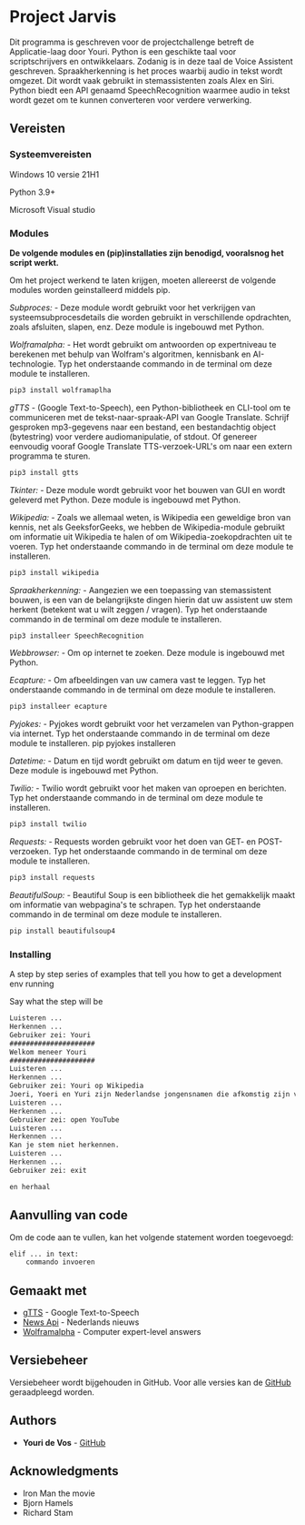 # Project Jarvis

Dit programma is geschreven voor de projectchallenge betreft de Applicatie-laag door Youri.
Python is een geschikte taal voor scriptschrijvers en ontwikkelaars. Zodanig is in deze taal de Voice Assistent geschreven.
Spraakherkenning is het proces waarbij audio in tekst wordt omgezet. Dit wordt vaak gebruikt in stemassistenten zoals Alex en Siri. Python biedt een API genaamd SpeechRecognition waarmee audio in tekst wordt gezet om te kunnen converteren voor verdere verwerking.

## Vereisten

### Systeemvereisten

Windows 10 versie
21H1

Python 3.9+

Microsoft Visual studio

### Modules

**De volgende modules en (pip)installaties zijn benodigd, vooralsnog het script werkt.**

Om het project werkend te laten krijgen, moeten allereerst de volgende modules worden geinstalleerd middels pip.

*Subproces:* - Deze module wordt gebruikt voor het verkrijgen van systeemsubprocesdetails die worden gebruikt in verschillende opdrachten, zoals afsluiten, slapen, enz. Deze module is ingebouwd met Python.

*Wolframalpha:* - Het wordt gebruikt om antwoorden op expertniveau te berekenen met behulp van Wolfram's algoritmen, kennisbank en AI-technologie. Typ het onderstaande commando in de terminal om deze module te installeren.

```md
pip3 install wolframaplha
```

*gTTS* - (Google Text-to-Speech), een Python-bibliotheek en CLI-tool om te communiceren met de tekst-naar-spraak-API van Google Translate. Schrijf gesproken mp3-gegevens naar een bestand, een bestandachtig object (bytestring) voor verdere audiomanipulatie, of stdout. Of genereer eenvoudig vooraf Google Translate TTS-verzoek-URL's om naar een extern programma te sturen.

```md
pip3 install gtts
```

*Tkinter:* - Deze module wordt gebruikt voor het bouwen van GUI en wordt geleverd met Python. Deze module is ingebouwd met Python.

*Wikipedia:* - Zoals we allemaal weten, is Wikipedia een geweldige bron van kennis, net als GeeksforGeeks, we hebben de Wikipedia-module gebruikt om informatie uit Wikipedia te halen of om Wikipedia-zoekopdrachten uit te voeren. Typ het onderstaande commando in de terminal om deze module te installeren.

```md
pip3 install wikipedia
```

*Spraakherkenning:* - Aangezien we een toepassing van stemassistent bouwen, is een van de belangrijkste dingen hierin dat uw assistent uw stem herkent (betekent wat u wilt zeggen / vragen). Typ het onderstaande commando in de terminal om deze module te installeren.

```md
pip3 installeer SpeechRecognition
```

*Webbrowser:* - Om op internet te zoeken. Deze module is ingebouwd met Python.

*Ecapture:* - Om afbeeldingen van uw camera vast te leggen. Typ het onderstaande commando in de terminal om deze module te installeren.

```md
pip3 installeer ecapture
```

*Pyjokes:* - Pyjokes wordt gebruikt voor het verzamelen van Python-grappen via internet. Typ het onderstaande commando in de terminal om deze module te installeren.
pip pyjokes installeren

*Datetime:* - Datum en tijd wordt gebruikt om datum en tijd weer te geven. Deze module is ingebouwd met Python.

*Twilio:* - Twilio wordt gebruikt voor het maken van oproepen en berichten. Typ het onderstaande commando in de terminal om deze module te installeren.

```md
pip3 install twilio
```

*Requests:* - Requests worden gebruikt voor het doen van GET- en POST-verzoeken. Typ het onderstaande commando in de terminal om deze module te installeren.

```md
pip3 install requests
```

*BeautifulSoup:* - Beautiful Soup is een bibliotheek die het gemakkelijk maakt om informatie van webpagina's te schrapen. Typ het onderstaande commando in de terminal om deze module te installeren.

```md
pip install beautifulsoup4
```

### Installing

A step by step series of examples that tell you how to get a development env running

Say what the step will be

```md
Luisteren ... 
Herkennen ... 
Gebruiker zei: Youri
##################### 
Welkom meneer Youri 
##################### 
Luisteren ... 
Herkennen ... 
Gebruiker zei: Youri op Wikipedia
Joeri, Yoeri en Yuri zijn Nederlandse jongensnamen die afkomstig zijn van de Slavische naam Юрий die 'Bewerker van de aarde' betekent.
Luisteren ... 
Herkennen ... 
Gebruiker zei: open YouTube
Luisteren ... 
Herkennen ...
Kan je stem niet herkennen. 
Luisteren ... 
Herkennen ... 
Gebruiker zei: exit

en herhaal
```

## Aanvulling van code

Om de code aan te vullen, kan het volgende statement worden toegevoegd:

```md
elif ... in text:
    commando invoeren
```

## Gemaakt met

* [gTTS](https://gtts.readthedocs.io/en/latest/) - Google Text-to-Speech
* [News Api](https://newsapi.org/) - Nederlands nieuws
* [Wolframalpha](https://www.wolframalpha.com/) - Computer expert-level answers

## Versiebeheer

Versiebeheer wordt bijgehouden in GitHub. Voor alle versies kan de [GitHub](https://github.com/infraendboss/JarvisVoiceAssistent) geraadpleegd worden.

## Authors

* **Youri de Vos** - [GitHub](https://gist.github.com/infraendboss)

## Acknowledgments

* Iron Man the movie
* Bjorn Hamels
* Richard Stam
